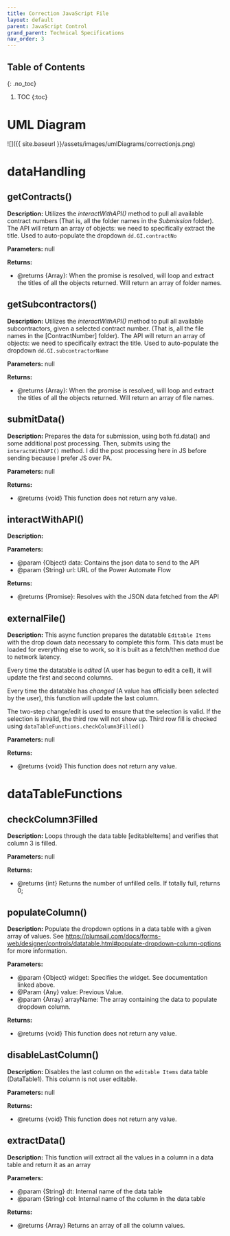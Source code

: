```yaml
---
title: Correction JavaScript File
layout: default
parent: JavaScript Control
grand_parent: Technical Specifications
nav_order: 3
---
```


## Table of Contents 
{: .no_toc}

1. TOC
{:toc}

# UML Diagram
![]({{ site.baseurl }}/assets/images/umlDiagrams/correctionjs.png)

# dataHandling

## getContracts()

**Description:** Utilizes the *interactWithAPI()* method to pull all available contract numbers (That is, all the folder names in the *Submission* folder). The API will return an array of objects: we need to specifically extract the title. Used to auto-populate the dropdown `dd.GI.contractNo`

**Parameters:** null

**Returns:** 
- @returns {Array}: When the promise is resolved, will loop and extract the titles of all the objects returned. Will return an array of folder names.

## getSubcontractors()

**Description:** Utilizes the *interactWithAPI()* method to pull all available subcontractors, given a selected contract number. (That is, all the file names in the [ContractNumber] folder). The API will return an array of objects: we need to specifically extract the title. Used to auto-populate the dropdown `dd.GI.subcontractorName`

**Parameters:** null

**Returns:** 
- @returns {Array}: When the promise is resolved, will loop and extract the titles of all the objects returned. Will return an array of file names.

## submitData()

**Description:** Prepares the data for submission, using both fd.data() and some additional post processing. Then, submits using the `interactWithAPI()` method. I did the post processing here in JS before sending because I prefer JS over PA. 

**Parameters:** null

**Returns:** 
- @returns {void} This function does not return any value.

## interactWithAPI()

**Description:** 

**Parameters:** 
- @param {Object} data: Contains the json data to send to the API
- @param {String} url: URL of the Power Automate Flow

**Returns:** 
- @returns {Promise}: Resolves with the JSON data fetched from the API

## externalFile()

**Description:** This async function prepares the datatable `Editable Items` with the drop down data necessary to complete this form. This data must be loaded for everything else to work, so it is built as a fetch/then method due to network latency.

Every time the datatable is *edited* (A user has begun to edit a cell), it will update the first and second columns. 

Every time the datatable has *changed* (A value has officially been selected by the user), this function will update the last column. 

The two-step change/edit is used to ensure that the selection is valid. If the selection is invalid, the third row will not show up. Third row fill is checked using `dataTableFunctions.checkColumn3Filled()`

**Parameters:** null

**Returns:** 
- @returns {void} This function does not return any value.

# dataTableFunctions

## checkColumn3Filled

**Description:** Loops through the data table [editableItems] and verifies that column 3 is filled. 

**Parameters:** null

**Returns:** 
- @returns {int} Returns the number of unfilled cells. If totally full, returns 0;

## populateColumn()

**Description:** Populate the dropdown options in a data table with a given array of values. See https://plumsail.com/docs/forms-web/designer/controls/datatable.html#populate-dropdown-column-options for more information.

**Parameters:** 
- @param {Object} widget: Specifies the widget. See documentation linked above.
- @Param {Any} value: Previous Value.
- @param {Array} arrayName: The array containing the data to populate dropdown column.

**Returns:** 
- @returns {void} This function does not return any value.

## disableLastColumn()

**Description:** Disables the last column on the `editable Items` data table (DataTable1). This column is not user editable.

**Parameters:** null

**Returns:** 
- @returns {void} This function does not return any value.

## extractData()

**Description:** This function will extract all the values in a column in a data table and return it as an array

**Parameters:**
- @param {String} dt: Internal name of the data table
- @param {String} col: Internal name of the column in the data table

**Returns:** 
- @returns {Array} Returns an array of all the column values.

